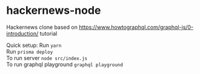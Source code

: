 # hackernews-node
Hackernews clone based on https://www.howtographql.com/graphql-js/0-introduction/ tutorial

Quick setup:
Run `yarn`  
Run `prisma deploy`  
To run server `node src/index.js`  
To run graphql playground `graphql playground`
